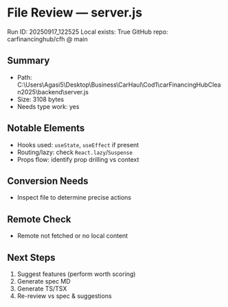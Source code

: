 # File Review — server.js
Run ID: 20250917_122525
Local exists: True
GitHub repo: carfinancinghub/cfh @ main

## Summary
- Path: C:\Users\Agasi5\Desktop\Business\CarHaul\Cod1\carFinancingHubClean2025\backend\server.js
- Size: 3108 bytes
- Needs type work: yes

## Notable Elements
- Hooks used: `useState`, `useEffect` if present
- Routing/lazy: check `React.lazy`/`Suspense`
- Props flow: identify prop drilling vs context

## Conversion Needs
- Inspect file to determine precise actions

## Remote Check
- Remote not fetched or no local content

## Next Steps
1) Suggest features (perform worth scoring)
2) Generate spec MD
3) Generate TS/TSX
4) Re-review vs spec & suggestions